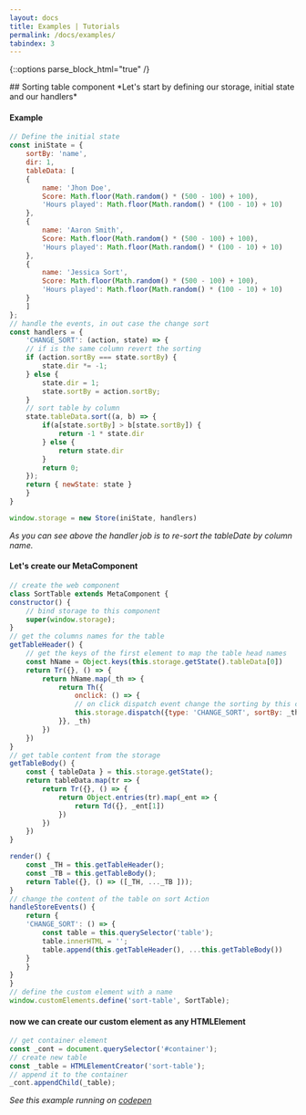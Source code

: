 ```yaml
---
layout: docs
title: Examples | Tutorials
permalink: /docs/examples/
tabindex: 3
---
```

{::options parse_block_html="true" /}

<div class="doc-text-wrapper">
## Sorting table component
*Let's start by defining our storage, initial state and our handlers*
</div>

<div class="doc-block">

#### Example
```js
// Define the initial state
const iniState = {
	sortBy: 'name',
	dir: 1,
	tableData: [
	{
		name: 'Jhon Doe',
		Score: Math.floor(Math.random() * (500 - 100) + 100),
		'Hours played': Math.floor(Math.random() * (100 - 10) + 10)
	},
	{
		name: 'Aaron Smith',
		Score: Math.floor(Math.random() * (500 - 100) + 100),
		'Hours played': Math.floor(Math.random() * (100 - 10) + 10)
	},
	{
		name: 'Jessica Sort',
		Score: Math.floor(Math.random() * (500 - 100) + 100),
		'Hours played': Math.floor(Math.random() * (100 - 10) + 10)
	}
	]
};
// handle the events, in out case the change sort
const handlers = {
	'CHANGE_SORT': (action, state) => {
	// if is the same column revert the sorting
	if (action.sortBy === state.sortBy) {
		state.dir *= -1; 
	} else {
		state.dir = 1;
		state.sortBy = action.sortBy;
	}
	// sort table by column
	state.tableData.sort((a, b) => {
		if(a[state.sortBy] > b[state.sortBy]) {
			return -1 * state.dir
		} else {
			return state.dir
		}
		return 0;
	});
	return { newState: state }
	}
}

window.storage = new Store(iniState, handlers)
```

*As you can see above the handler job is to re-sort the tableDate by column name.*
</div>

<div class="doc-block">

#### Let's create our MetaComponent 

```js
// create the web component
class SortTable extends MetaComponent {
constructor() {
	// bind storage to this component
	super(window.storage);
}
// get the columns names for the table
getTableHeader() {
	// get the keys of the first element to map the table head names
	const hName = Object.keys(this.storage.getState().tableData[0])
	return Tr({}, () => {
		return hName.map(_th => {
			return Th({
				onclick: () => {
				// on click dispatch event change the sorting by this column
				this.storage.dispatch({type: 'CHANGE_SORT', sortBy: _th})
			}}, _th)
		})
	})
}
// get table content from the storage
getTableBody() {
	const { tableData } = this.storage.getState();
	return tableData.map(tr => {
		return Tr({}, () => {
			return Object.entries(tr).map(_ent => {
				return Td({}, _ent[1])
			})
		})
	})
}

render() {
	const _TH = this.getTableHeader();
	const _TB = this.getTableBody();
	return Table({}, () => ([_TH, ..._TB ])); 
}
// change the content of the table on sort Action
handleStoreEvents() {
	return {
	'CHANGE_SORT': () => {
		const table = this.querySelector('table');
		table.innerHTML = '';
		table.append(this.getTableHeader(), ...this.getTableBody())
	}
	}
}
}
// define the custom element with a name
window.customElements.define('sort-table', SortTable);
```
</div>

<div class="doc-block">

#### now we can create our custom element as any HTMLElement

```js
// get container element
const _cont = document.querySelector('#container');
// create new table
const _table = HTMLElementCreator('sort-table');
// append it to the container
_cont.appendChild(_table);
```

*See this example running on [codepen](https://codepen.io/osszzyy/full/bGENojQ)*
</div>